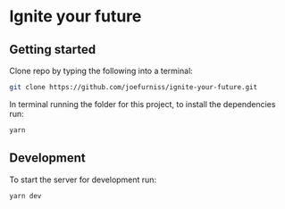 # Ignite your future

## Getting started
Clone repo by typing the following into a terminal:

```bash
git clone https://github.com/joefurniss/ignite-your-future.git
```

In terminal running the folder for this project, to install the dependencies run:

```bash
yarn
```

## Development

To start the server for development run: 

```bash
yarn dev
```
